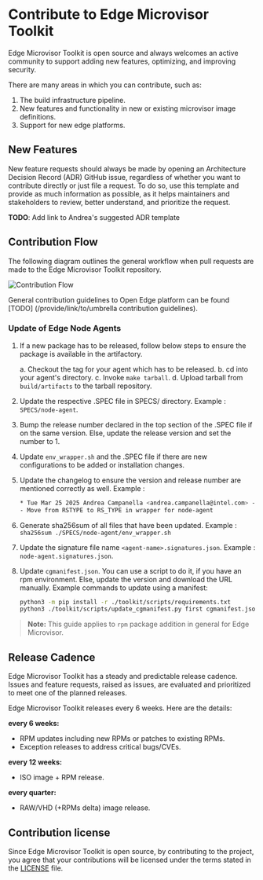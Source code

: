 # Contribute to Edge Microvisor Toolkit

Edge Microvisor Toolkit is open source and always welcomes an active
community to support adding new features, optimizing, and improving security.

There are many areas in which you can contribute, such as:

1. The build infrastructure pipeline.
2. New features and functionality in new or existing microvisor image definitions.
3. Support for new edge platforms.

## New Features

New feature requests should always be made by opening an Architecture Decision Record (ADR) GitHub issue, regardless of whether you want to contribute directly or just file a request. To do so, use this template and provide as much information as possible, as it
helps maintainers and stakeholders to review, better understand, and prioritize the request.

**TODO**: Add link to Andrea's suggested ADR template

## Contribution Flow

The following diagram outlines the general workflow when pull requests are made
to the Edge Microvisor Toolkit repository.

![Contribution Flow](assets/contribution-flow.drawio.svg)

General contribution guidelines to Open Edge platform can be found [TODO]
(/provide/link/to/umbrella contribution guidelines).

### Update of Edge Node Agents

1. If a new package has to be released, follow below steps to ensure the package is available in the artifactory.

    a. Checkout the tag for your agent which has to be released.
    b. cd into your agent's directory.
    c. Invoke `make tarball`.
    d. Upload tarball from `build/artifacts` to the tarball repository.

2. Update the respective .SPEC file in SPECS/<agent-name> directory. Example : `SPECS/node-agent`.

3. Bump the release number declared in the top section of the .SPEC file if on the same version. Else, update the release version and set the number to 1.

4. Update `env_wrapper.sh` and the .SPEC file if there are new configurations to be added or installation changes.

5. Update the changelog to ensure the version and release number are mentioned correctly as well.
Example :

    ```bash
    * Tue Mar 25 2025 Andrea Campanella <andrea.campanella@intel.com> - 1.5.11-2
    - Move from RSTYPE to RS_TYPE in wrapper for node-agent
    ```

6. Generate sha256sum of all files that have been updated.
Example : `sha256sum ./SPECS/node-agent/env_wrapper.sh`

7. Update the signature file name `<agent-name>.signatures.json`. Example : `node-agent.signatures.json`.

8. Update `cgmanifest.json`. You can use a script to do it, if you have an rpm environment. Else, update the version and download the URL manually. Example commands to update using a manifest:

    ```bash
    python3 -m pip install -r ./toolkit/scripts/requirements.txt
    python3 ./toolkit/scripts/update_cgmanifest.py first cgmanifest.json ./SPECS/node-agent/node-agent.spec
    ```
> **Note:** This guide applies to `rpm` package addition in general for Edge Microvisor.

## Release Cadence

Edge Microvisor Toolkit has a steady and predictable release cadence. Issues
and feature requests, raised as issues, are evaluated and prioritized to meet one of the
planned releases.

Edge Microvisor Toolkit releases every 6 weeks. Here are the details:

**every 6 weeks:**
- RPM updates including new RPMs or patches to existing RPMs.
- Exception releases to address critical bugs/CVEs.

**every 12 weeks:**
- ISO image + RPM release.

**every quarter:**
- RAW/VHD (+RPMs delta) image release.

## Contribution license

Since Edge Microvisor Toolkit is open source, by contributing to the project, you agree that
your contributions will be licensed under the terms stated in the
[LICENSE](../../LICENSE) file.
